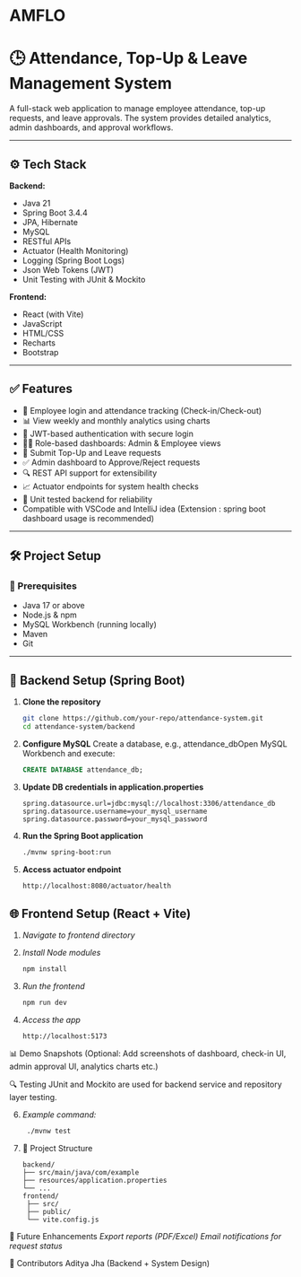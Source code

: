 # AMFLO
# 🕒 Attendance, Top-Up & Leave Management System

A full-stack web application to manage employee attendance, top-up requests, and leave approvals. The system provides detailed analytics, admin dashboards, and approval workflows.

---

## ⚙️ Tech Stack

**Backend:**
- Java 21
- Spring Boot 3.4.4
- JPA, Hibernate
- MySQL
- RESTful APIs
- Actuator (Health Monitoring)
- Logging (Spring Boot Logs)
- Json Web Tokens (JWT)
- Unit Testing with JUnit & Mockito

**Frontend:**
- React (with Vite)
- JavaScript
- HTML/CSS
- Recharts
- Bootstrap

---

## ✅ Features

- 👤 Employee login and attendance tracking (Check-in/Check-out)
- 📊 View weekly and monthly analytics using charts
- 👤 JWT-based authentication with secure login
- 🧑‍💼 Role-based dashboards: Admin & Employee views
- 📩 Submit Top-Up and Leave requests
- ✅ Admin dashboard to Approve/Reject requests
- 🔍 REST API support for extensibility
- 📈 Actuator endpoints for system health checks
- 🧪 Unit tested backend for reliability
- Compatible with VSCode and IntelliJ idea (Extension : spring boot dashboard usage is recommended)

---

## 🛠️ Project Setup

### 📌 Prerequisites

- Java 17 or above
- Node.js & npm
- MySQL Workbench (running locally)
- Maven
- Git

---

## 🚀 Backend Setup (Spring Boot)

1. **Clone the repository**
   ```bash
   git clone https://github.com/your-repo/attendance-system.git
   cd attendance-system/backend

2. **Configure MySQL**
     Create a database, e.g., attendance_dbOpen
     MySQL Workbench and execute:
     ```sql
    CREATE DATABASE attendance_db;

3. **Update DB credentials in application.properties**
    ```properties
    spring.datasource.url=jdbc:mysql://localhost:3306/attendance_db
    spring.datasource.username=your_mysql_username
    spring.datasource.password=your_mysql_password

4. **Run the Spring Boot application**
     ```bash
    ./mvnw spring-boot:run

5. **Access actuator endpoint**
    ```bash
    http://localhost:8080/actuator/health
## 🌐 Frontend Setup (React + Vite)
1. *Navigate to frontend directory*

2. *Install Node modules*
    ```bash
    npm install

3. *Run the frontend*
    ```bash
    npm run dev
    
4. *Access the app*
    ```arduino
    http://localhost:5173
📊 Demo Snapshots
(Optional: Add screenshots of dashboard, check-in UI, admin approval UI, analytics charts etc.)

🔍 Testing
JUnit and Mockito are used for backend service and repository layer testing.

6. *Example command:*
   ```bash
    ./mvnw test
7. 📁 Project Structure
    ```adruino
    backend/
    ├── src/main/java/com/example
    ├── resources/application.properties
    └── ...
    frontend/
     ├── src/
     ├── public/
     └── vite.config.js
🧠 Future Enhancements
*Export reports (PDF/Excel)*
*Email notifications for request status*

🙌 Contributors
Aditya Jha (Backend + System Design)
